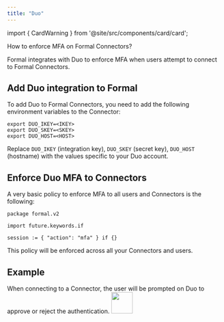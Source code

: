 ```yaml
---
title: "Duo"
---
```


import { CardWarning } from '@site/src/components/card/card';

<span className="page-description">How to enforce MFA on Formal Connectors?</span>

Formal integrates with Duo to enforce MFA when users attempt to connect to Formal Connectors.

## Add Duo integration to Formal

To add Duo to Formal Connectors, you need to add the following environment variables to the Connector:

<!-- cSpell:ignore IKEY, SKEY -->
```
export DUO_IKEY=<IKEY>
export DUO_SKEY=<SKEY>
export DUO_HOST=<HOST>
```

<CardWarning><p>Replace `DUO_IKEY` (integration key), `DUO_SKEY` (secret key), `DUO_HOST` (hostname) with the values specific to your Duo account.</p></CardWarning>

## Enforce Duo MFA to Connectors

A very basic policy to enforce MFA to all users and Connectors is the following:
```rego
package formal.v2

import future.keywords.if

session := { "action": "mfa" } if {}
```

This policy will be enforced across all your Connectors and users.

## Example

When connecting to a Connector, the user will be prompted on Duo to approve or reject the authentication.
<img height="50" src="/img/duo_mfa.JPG" />